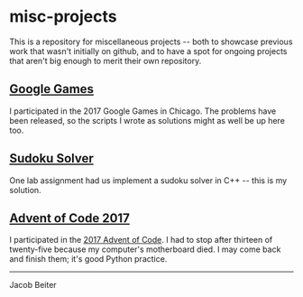 misc-projects
============

This is a repository for miscellaneous projects -- both to showcase previous work that wasn't initially on github, and to have a spot for ongoing projects that aren't big enough to merit their own repository.

[Google Games](https://github.com/jcbbeiter/misc-projects/tree/master/google_games)
------------
I participated in the 2017 Google Games in Chicago. The problems have been released, so the scripts I wrote as solutions might as well be up here too. 

[Sudoku Solver](https://github.com/jcbbeiter/misc-projects/tree/master/sudoku_solver)
-------------
One lab assignment had us implement a sudoku solver in C++ -- this is my solution.

[Advent of Code 2017](https://github.com/jcbbeiter/misc-projects/tree/master/advent_of_code_2017)
-------------
I participated in the [2017 Advent of Code](http://adventofcode.com/2017). I had to stop after thirteen of twenty-five because my computer's motherboard died. I may come back and finish them; it's good Python practice.


----------
Jacob Beiter

